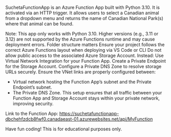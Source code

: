 SuchetaFunctionApp is an Azure Function App built with Python 3.10. It is activated via an HTTP trigger. It allows users to select a Canadian animal from a dropdown menu and returns the name of Canadian National Park(s) where that animal can be found.

Note: This app only works with Python 3.10. Higher versions (e.g., 3.11 or 3.12) are not supported by the Azure Functions runtime and may cause deployment errors.
Folder structure matters Ensure your project follows the correct Azure Functions layout when deploying via VS Code or CLI
Do not allow public access to the associated Azure Storage Account. Instead:
Use Virtual Network Integration for your Function App.
Create a Private Endpoint for the Storage Account.
Configure a Private DNS Zone to resolve storage URLs securely.
Ensure the VNet links are properly configured between:
- Virtual network hosting the Function App’s subnet and the Private Endpoint’s subnet.
- The Private DNS Zone.
This setup ensures that all traffic between your Function App and Storage Account stays within your private network, improving security.

Link to the Function App: https://suchetafunctionapp-dbchehfzdcb8fwf0.canadaeast-01.azurewebsites.net/api/MyFunction

Have fun coding! This is for educational purposes only.
